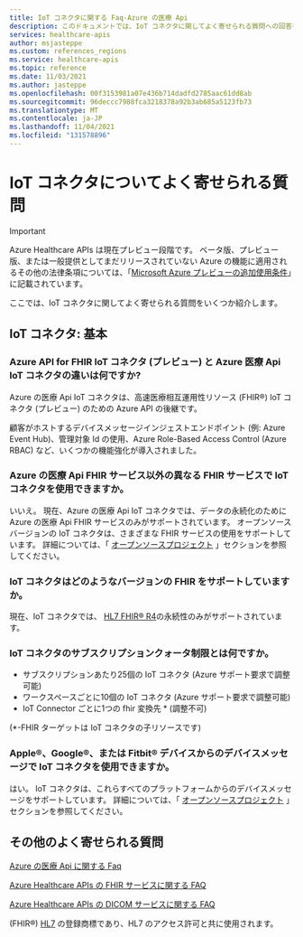 ```yaml
---
title: IoT コネクタに関する Faq-Azure の医療 Api
description: このドキュメントでは、IoT コネクタに関してよく寄せられる質問への回答を示します。
services: healthcare-apis
author: msjasteppe
ms.custom: references_regions
ms.service: healthcare-apis
ms.topic: reference
ms.date: 11/03/2021
ms.author: jasteppe
ms.openlocfilehash: 00f3153981a07e436b714dadfd2785aac61dd8ab
ms.sourcegitcommit: 96deccc7988fca3218378a92b3ab685a5123fb73
ms.translationtype: MT
ms.contentlocale: ja-JP
ms.lasthandoff: 11/04/2021
ms.locfileid: "131578896"
---
```

# <a name="frequently-asked-questions-about-iot-connector"></a>IoT コネクタについてよく寄せられる質問

> [!IMPORTANT]
> Azure Healthcare APIs は現在プレビュー段階です。 ベータ版、プレビュー版、または一般提供としてまだリリースされていない Azure の機能に適用されるその他の法律条項については、「[Microsoft Azure プレビューの追加使用条件](https://azure.microsoft.com/support/legal/preview-supplemental-terms/)」に記載されています。

ここでは、IoT コネクタに関してよく寄せられる質問をいくつか紹介します。

## <a name="iot-connector-the-basics"></a>IoT コネクタ: 基本

### <a name="what-are-the-differences-between-the-azure-api-for-fhir-iot-connector-preview-and-the-azure-healthcare-apis-iot-connector"></a>Azure API for FHIR IoT コネクタ (プレビュー) と Azure 医療 Api IoT コネクタの違いは何ですか?

Azure の医療 Api IoT コネクタは、高速医療相互運用性リソース (FHIR&#174;) IoT コネクタ (プレビュー) のための Azure API の後継です。 

顧客がホストするデバイスメッセージインジェストエンドポイント (例: Azure Event Hub)、管理対象 Id の使用、Azure Role-Based Access Control (Azure RBAC) など、いくつかの機能強化が導入されました。

### <a name="can-i-use-iot-connector-with-a-different-fhir-service-other-than-the-azure-healthcare-apis-fhir-service"></a>Azure の医療 Api FHIR サービス以外の異なる FHIR サービスで IoT コネクタを使用できますか。

いいえ。 現在、Azure の医療 Api IoT コネクタでは、データの永続化のために Azure の医療 Api FHIR サービスのみがサポートされています。 オープンソースバージョンの IoT コネクタは、さまざまな FHIR サービスの使用をサポートしています。 詳細については、「 [オープンソースプロジェクト](iot-git-projects.md) 」セクションを参照してください。  

### <a name="what-versions-of-fhir-does-the-iot-connector-support"></a>IoT コネクタはどのようなバージョンの FHIR をサポートしていますか。

現在、IoT コネクタでは、 [HL7 FHIR&#174; R4](https://www.hl7.org/implement/standards/product_brief.cfm?product_id=491)の永続性のみがサポートされています。 

### <a name="what-are-the-subscription-quota-limits-for-iot-connector"></a>IoT コネクタのサブスクリプションクォータ制限とは何ですか。

* サブスクリプションあたり25個の IoT コネクタ (Azure サポート要求で調整可能)
* ワークスペースごとに10個の IoT コネクタ (Azure サポート要求で調整可能)
* IoT Connector ごとに1つの fhir 変換先 * (調整不可)

(*-FHIR ターゲットは IoT コネクタの子リソースです)

### <a name="can-i-use-the-iot-connector-with-device-messages-from-apple174-google174-or-fitbit174-devices"></a>Apple&#174;、Google&#174;、または Fitbit&#174; デバイスからのデバイスメッセージで IoT コネクタを使用できますか。

はい。 IoT コネクタは、これらすべてのプラットフォームからのデバイスメッセージをサポートしています。 詳細については、「 [オープンソースプロジェクト](iot-git-projects.md) 」セクションを参照してください。  

## <a name="more-frequently-asked-questions"></a>その他のよく寄せられる質問
[Azure の医療 Api に関する Faq](../healthcare-apis-faqs.md)

[Azure Healthcare APIs の FHIR サービスに関する FAQ](../fhir/fhir-faq.md)

[Azure Healthcare APIs の DICOM サービスに関する FAQ](../dicom/dicom-services-faqs.yml)

(FHIR&#174;) [HL7](https://hl7.org/fhir/) の登録商標であり、HL7 のアクセス許可と共に使用されます。